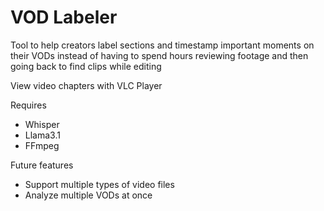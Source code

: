 # VOD Labeler
Tool to help creators label sections and timestamp important moments on their VODs instead of having to spend hours reviewing footage and then going back to find clips while editing

View video chapters with VLC Player

Requires
- Whisper
- Llama3.1
- FFmpeg

Future features
- Support multiple types of video files
- Analyze multiple VODs at once
